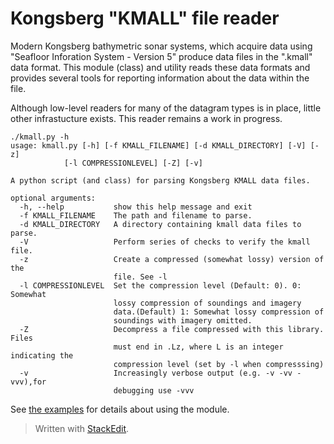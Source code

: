 ﻿# Kongsberg "KMALL" file reader

Modern Kongsberg bathymetric sonar systems, which acquire data using "Seafloor Inforation System - Version 5" produce data files in the ".kmall" data format. This module (class) and utility reads these data formats and provides several tools for reporting information about the data within the file.

Although low-level readers for many of the datagram types is in place, little other infrastucture exists. This reader remains a work in progress. 

    ./kmall.py -h
    usage: kmall.py [-h] [-f KMALL_FILENAME] [-d KMALL_DIRECTORY] [-V] [-z]
                [-l COMPRESSIONLEVEL] [-Z] [-v]

    A python script (and class) for parsing Kongsberg KMALL data files.

    optional arguments:
      -h, --help           show this help message and exit
      -f KMALL_FILENAME    The path and filename to parse.
      -d KMALL_DIRECTORY   A directory containing kmall data files to parse.
      -V                   Perform series of checks to verify the kmall file.
      -z                   Create a compressed (somewhat lossy) version of the
                           file. See -l
      -l COMPRESSIONLEVEL  Set the compression level (Default: 0). 0: Somewhat
                           lossy compression of soundings and imagery
                           data.(Default) 1: Somewhat lossy compression of
                           soundings with imagery omitted.
      -Z                   Decompress a file compressed with this library. Files
                           must end in .Lz, where L is an integer indicating the
                           compression level (set by -l when compresssing)
      -v                   Increasingly verbose output (e.g. -v -vv -vvv),for
                           debugging use -vvv    

See [the examples](KMALL_examples.rst) for details about using the module.


> Written with [StackEdit](https://stackedit.io/).
